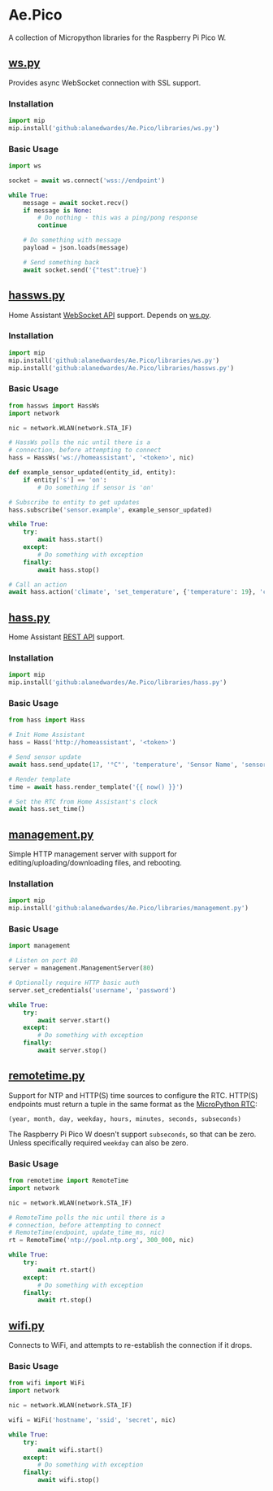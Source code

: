 # Ae.Pico

A collection of Micropython libraries for the Raspberry Pi Pico W.

## [ws.py](./libraries/ws.py)

Provides async WebSocket connection with SSL support.

### Installation

```python
import mip
mip.install('github:alanedwardes/Ae.Pico/libraries/ws.py')
```

### Basic Usage

```python
import ws

socket = await ws.connect('wss://endpoint')

while True:
    message = await socket.recv()        
    if message is None:
        # Do nothing - this was a ping/pong response
        continue

    # Do something with message
    payload = json.loads(message)

    # Send something back
    await socket.send('{"test":true}')
```

## [hassws.py](./libraries/hassws.py)

Home Assistant [WebSocket API](https://developers.home-assistant.io/docs/api/websocket/) support. Depends on [ws.py](#wspy).

### Installation

```python
import mip
mip.install('github:alanedwardes/Ae.Pico/libraries/ws.py')
mip.install('github:alanedwardes/Ae.Pico/libraries/hassws.py')
```

### Basic Usage

```python
from hassws import HassWs
import network

nic = network.WLAN(network.STA_IF)

# HassWs polls the nic until there is a
# connection, before attempting to connect
hass = HassWs('ws://homeassistant', '<token>', nic)

def example_sensor_updated(entity_id, entity):
    if entity['s'] == 'on':
        # Do something if sensor is 'on'

# Subscribe to entity to get updates
hass.subscribe('sensor.example', example_sensor_updated)

while True:
    try:
        await hass.start()
    except:
        # Do something with exception
    finally:
        await hass.stop()

# Call an action
await hass.action('climate', 'set_temperature', {'temperature': 19}, 'climate.kitchen')
```

## [hass.py](./libraries/hass.py)

Home Assistant [REST API](https://developers.home-assistant.io/docs/api/rest/) support.

### Installation

```python
import mip
mip.install('github:alanedwardes/Ae.Pico/libraries/hass.py')
```

### Basic Usage

```python
from hass import Hass

# Init Home Assistant
hass = Hass('http://homeassistant', '<token>')

# Send sensor update
await hass.send_update(17, '°C"', 'temperature', 'Sensor Name', 'sensor.my_sensor_id')

# Render template
time = await hass.render_template('{{ now() }}')

# Set the RTC from Home Assistant's clock
await hass.set_time()
```

## [management.py](./libraries/management.py)

Simple HTTP management server with support for editing/uploading/downloading files, and rebooting.

### Installation

```python
import mip
mip.install('github:alanedwardes/Ae.Pico/libraries/management.py')
```

### Basic Usage

```python
import management

# Listen on port 80
server = management.ManagementServer(80)

# Optionally require HTTP basic auth
server.set_credentials('username', 'password')

while True:
    try:
        await server.start()
    except:
        # Do something with exception
    finally:
        await server.stop()
```

## [remotetime.py](./libraries/remotetime.py)

Support for NTP and HTTP(S) time sources to configure the RTC. HTTP(S) endpoints must return a tuple in the same format as the [MicroPython RTC](https://docs.micropython.org/en/latest/library/machine.RTC.html):
```
(year, month, day, weekday, hours, minutes, seconds, subseconds)
```
The Raspberry Pi Pico W doesn't support `subseconds`, so that can be zero. Unless specifically required `weekday` can also be zero.

### Basic Usage

```python
from remotetime import RemoteTime
import network

nic = network.WLAN(network.STA_IF)

# RemoteTime polls the nic until there is a
# connection, before attempting to connect
# RemoteTime(endpoint, update_time_ms, nic)
rt = RemoteTime('ntp://pool.ntp.org', 300_000, nic)

while True:
    try:
        await rt.start()
    except:
        # Do something with exception
    finally:
        await rt.stop()
```

## [wifi.py](./libraries/wifi.py)

Connects to WiFi, and attempts to re-establish the connection if it drops.

### Basic Usage

```python
from wifi import WiFi
import network

nic = network.WLAN(network.STA_IF)

wifi = WiFi('hostname', 'ssid', 'secret', nic)

while True:
    try:
        await wifi.start()
    except:
        # Do something with exception
    finally:
        await wifi.stop()
```

